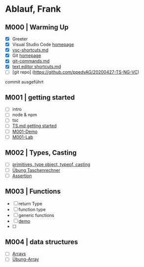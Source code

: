 # Ablauf, Frank

## M000 | Warming Up

- [x] Greeter
- [x] Visual Studio Code [homepage](https://code.visualstudio.com/)
- [x] [vsc-shortcuts.md](SHORTCUTS-VSCODE.md)
- [x] Git [homepage](https://git-scm.com)
- [x] [git-commands.md](GIT-COMMANDS.md)
- [x] [text editor shortcuts.md](SHORTCUTS-EDITOR.md)
- [ ] [git repo] (https://github.com/ppedvAG/20200427-TS-NG-VC)

commit ausgeführt

## M001 | getting started

- [ ] intro
- [ ] node & npm
- [ ] tsc
- [ ] [TS.md getting started](typescript.md#ts--getting-started)
- [ ] [M001-Demo](M001-Demo-Helloworld/greeter.ts)
- [ ] [M001-Lab](M001-Lab-LoginForm/login.ts)

## M002 | Types, Casting

- [ ] [primitives, type object, typeof, casting](M002-Demo-Types/types.ts)
- [ ] [Übung Taschenrechner](M002-Lab-Calculator/calc.ts)
- [ ] [Assertion](vadzim\M002-Demo-Types\assertion.ts)

## M003 | Functions

- [ ] return Type
- [ ] function type
- [ ] generic functions
- [ ] [demo](M003-Demo-Functions/functions.ts)
- [ ] 

## M004 | data structures

- [ ] [Arrays](M004-Demo-DataStructures/arrays.ts)
- [ ] [Übung-Array](M004-Lab-DataStructures/genericFunctionNArrays.ts)